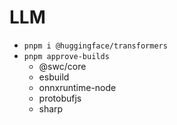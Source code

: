 # LLM

- `pnpm i @huggingface/transformers`
- `pnpm approve-builds`
  - @swc/core
  - esbuild
  - onnxruntime-node
  - protobufjs
  - sharp
